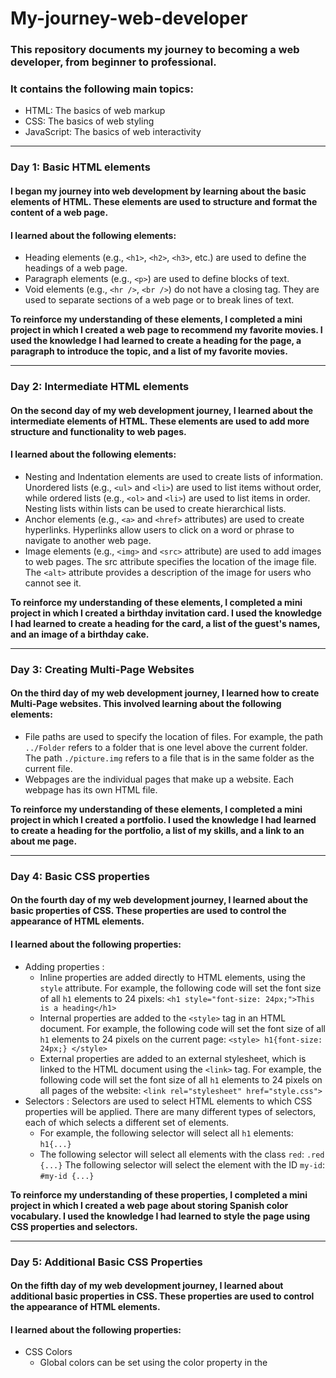 # My-journey-web-developer

### This repository documents my journey to becoming a web developer, from beginner to professional. 

### It contains the following main topics:
* HTML: The basics of web markup
* CSS: The basics of web styling
* JavaScript: The basics of web interactivity
<hr /> 

### Day 1: Basic HTML elements
#### I began my journey into web development by learning about the basic elements of HTML. These elements are used to structure and format the content of a web page.
#### I learned about the following elements:
* Heading elements (e.g., `<h1>`, `<h2>`, `<h3>`, etc.) are used to define the headings of a web page.
* Paragraph elements (e.g., `<p>`) are used to define blocks of text.
* Void elements (e.g., `<hr />`, `<br />`) do not have a closing tag. They are used to separate sections of a web page or to break lines of text.

**To reinforce my understanding of these elements, I completed a mini project in which I created a web page to recommend my favorite movies. I used the knowledge I had learned to create a heading for the page, a paragraph to introduce the topic, and a list of my favorite movies.**
<hr />

### Day 2: Intermediate HTML elements
#### On the second day of my web development journey, I learned about the intermediate elements of HTML. These elements are used to add more structure and functionality to web pages.
#### I learned about the following elements:
* Nesting and Indentation elements are used to create lists of information. Unordered lists (e.g., `<ul>` and `<li>`) are used to list items without order, while ordered lists (e.g., `<ol>` and `<li>`) are used to list items in order. Nesting lists within lists can be used to create hierarchical lists.
* Anchor elements (e.g., `<a>` and `<href>` attributes) are used to create hyperlinks. Hyperlinks allow users to click on a word or phrase to navigate to another web page.
* Image elements (e.g., `<img>` and `<src>` attribute) are used to add images to web pages. The src attribute specifies the location of the image file. The `<alt>` attribute provides a description of the image for users who cannot see it.

**To reinforce my understanding of these elements, I completed a mini project in which I created a birthday invitation card. I used the knowledge I had learned to create a heading for the card, a list of the guest's names, and an image of a birthday cake.**
<hr />

### Day 3: Creating Multi-Page Websites
#### On the third day of my web development journey, I learned how to create Multi-Page websites. This involved learning about the following elements:
* File paths are used to specify the location of files. For example, the path `../Folder` refers to a folder that is one level above the current folder. The path `./picture.img` refers to a file that is in the same folder as the current file.
* Webpages are the individual pages that make up a website. Each webpage has its own HTML file.

**To reinforce my understanding of these elements, I completed a mini project in which I created a portfolio. I used the knowledge I had learned to create a heading for the portfolio, a list of my skills, and a link to an about me page.**
<hr />

### Day 4: Basic CSS properties
#### On the fourth day of my web development journey, I learned about the basic properties of CSS. These properties are used to control the appearance of HTML elements.
#### I learned about the following properties:
* Adding properties : 
  * Inline properties are added directly to HTML elements, using the `style` attribute. For example, the following code will set the font size of all `h1` elements to 24 pixels: `<h1 style="font-size: 24px;">This is a heading</h1>`
  * Internal properties are added to the `<style>` tag in an HTML document. For example, the following code will set the font size of all `h1` elements to 24 pixels on the current page: `<style> h1{font-size: 24px;} </style>` 
  * External properties are added to an external stylesheet, which is linked to the HTML document using the `<link>` tag. For example, the following code will set the font size of all `h1` elements to 24 pixels on all pages of the website: `<link rel="stylesheet" href="style.css">`
* Selectors : Selectors are used to select HTML elements to which CSS properties will be applied. There are many different types of selectors, each of which selects a different set of elements.
  * For example, the following selector will select all `h1` elements: `h1{...}`
  * The following selector will select all elements with the class `red`: `.red {...}` 
     The following selector will select the element with the ID `my-id`: `#my-id {...}` 
     
**To reinforce my understanding of these properties, I completed a mini project in which I created a web page about storing Spanish color vocabulary. I used the knowledge I had learned to style the page using CSS properties and selectors.**
<hr />

### Day 5: Additional Basic CSS Properties
#### On the fifth day of my web development journey, I learned about additional basic properties in CSS. These properties are used to control the appearance of HTML elements.
#### I learned about the following properties:
* CSS Colors
  * Global colors can be set using the color property in the <style> tag. For example, the following code will set the default color of all text on the page to red: `<style> color: red; </style>` 
  * **Local colors** can be set using the `color` property on an individual element. For example, the following code will set the color of the `h1` element to blue:`<h1 style="color: blue;"> This is a heading</h1>`
* Font Properties
  * Font size can be set using the font-size property. For example, the following code will set the font size of all text on the page to 24 pixels: `<style> font-size: 24px; </style>` </li>
  * **Font family** can be set using the `font-family` property. For example, the following code will set the font family of all text on the page to Times New Roman: <style> `font-family: Times New Roman </style>`
* CSS Box Model 
  * The box model is a way of describing the layout of an HTML element. The box model consists of four parts: the width, height, border, and padding.
  * The `width` and `height` properties set the size of the element's content area. 
  * The `border` property sets the width and style of the element's border.
  * The `padding` property sets the amount of space between the element's content area and its border. 
  * The `margin` property sets the amount of space between the element and its surrounding elements. 
  * The `<div>` element is a generic container element that can be used to group other elements together.
* Mini project on Beginner additional CSS
  * I used the knowledge I had learned to create a web page to display memes. I used the `<div>` element to group the meme images together, and I used the border property to add a `border` around the images. I also used the `font-size` and `font-family` properties to change the appearance of the text on the page.
<hr />

### Day 6: Intermediate CSS Properties
#### On the sixth day of my web development journey, I learned about intermediate properties in CSS. These properties are used to control the layout of HTML elements.
#### I learned about the following properties:
* Cascade
  * `Padding` can be used to add space inside a text box to prevent the text from being too close to the box. The amount of space added is specified in pixels, ems, or other units. 
  * `Margin` can be used to create a space around the outside of a box. The amount of space added is specified in pixels, ems, or other units. 
* Combining Selectors
  * Combining selectors allows you to select multiple elements or groups of elements with a single selector. For example, the selector `h1, h2` will select all `h1` and `h2` elements.
  * Adjacent selectors are used to select elements that are adjacent to each other. For example, the selector `.box > p` will select all `p` elements that are immediately inside a `.box` element.
  * Child selectors are used to select elements that are children of a particular element. For example, the selector `.box li` will select all `li` elements that are children of a `.box` element.
  * Descendant selectors are used to select elements that are descendants of a particular element. For example, the selector `li.done` will select all `li` elements that have the class `"done"`. 
  * Combining selectors can be used to create complex selectors that select specific groups of elements. 
* Positioning
  * Positioning allows you to control the position of an element on the page. There are four types of positioning:
  * `Static` is the default positioning type. Elements with static positioning are positioned according to the normal flow of the page. 
  * `Relative` positioning allows you to move an element relative to its original position.
  * `Absolute` positioning allows you to move an element to any position on the page. 
  * `Fixed` positioning allows you to move an element to a fixed position on the page, regardless of the scroll position of the page. 
* Mini project on Intermediate CSS
  * I used the knowledge I had learned to create a web page to store national flags. I used the `<div>` element to group the flag images together, and I used the `position` property to position the images. I also used the `padding` and `margin` properties to control the spacing around the images. 
<hr />

### Day 7: Advanced CSS Properties
#### On the seventh day of my web development journey, I learned about advanced properties in CSS. These properties are used to create more complex and sophisticated layouts.
#### I learned about the following properties:
* Display
  * `Inline` and `inline-block` have similar behavior in that they will cause two elements to appear on the same line. `Inline` will display as a single line of text, while `inline-block` will display as a box with its own width and height. 
  * `Block` will display as a box, one per line, in row order. 
  * `None` will disable the display of an element.
* Float
  * `Float-right` will float an element to the right of its containing element. 
  * `Float-left` will float an element to the left of its containing element.. 
  * `'clear: both'` will clear all floats in the containing element. 
* Responsiveness
  * `Responsiveness` is a technique that allows a web page to adapt to different screen sizes and resolutions. 
  * `Media` queries are used to specify how a web page should be displayed at different screen sizes. 
  * `Flexbox` is a layout system that allows elements to be flexibly arranged in a single dimension. 
  * `Grid` is a layout system that allows elements to be flexibly arranged in two dimensions. 
  * `Bootstrap` is a CSS framework that provides a set of pre-defined styles and components that can be used to create responsive web pages. 
* Media Query
  * `@media` is used to call media queries. </li>
  * `min-width` specifies the minimum width of the screen at which the media query should be applied.ill work. 
  * `max-width` specifies the maximum width of the screen at which the media query should be applied. 
  * `Both min-width and max-width` can be used together to specify a range of screen sizes at which the media query should be applied.
* Mini project on Advanced CSS
  * I used the knowledge I had learned to create a blog page with articles that display on both computer and phone screens. 
<hr />

### Day 8: Flexbox in CSS
#### On the eighth day of my web development journey, I learned about flexbox in CSS. Flexbox is a layout system that allows elements to be flexibly arranged in a single dimension. This makes it a powerful tool for creating responsive web pages.
* Displays Flexbox
  * Flexbox is a display mode that can be used to make elements behave like a single, flexible container.
  * To use flexbox, you need to set the `display` property of the container element to `flex` or `inline-flex.`
* Flex Direction
  * The flex direction property specifies the direction in which flex items are laid out. 
  * The default flex direction is `row`, which means that flex items are laid out from left to right. 
  * To lay out flex items vertically, you can set the flex direction to `column`. 
* Mini project on Flexbox
  * I used the knowledge I had learned to create a web page about pricing. 
  *The page uses flexbox to arrange the pricing information in a responsive way. 
<hr />

### Day 9: Grid in CSS
#### On the ninth day of my web development journey, I learned about grid in CSS. Grid is a layout system that allows elements to be flexibly arranged in two dimensions. This makes it a powerful tool for creating complex and sophisticated layouts.
* Display Grid
  * Grid is a display mode that can be used to make elements behave like a single, flexible container.
  * To use grid, you need to set the `display` property of the container element to `grid`.
* Grid Sizing
  * The grid sizing properties specify the size of the grid columns and rows. 
  * The `grid-template-columns` property specifies the width of the grid columns. 
  * The `grid-template-rows` property specifies the height of the grid rows. 
  * You can also use the `grid-column-gap` and `grid-row-gap` properties to specify the gap between columns and rows.
* Grid Placement
  * The grid placement properties specify the position of elements within the grid.
  * The `grid-column` property specifies the column in which an element is placed.
  * The `grid-row` property specifies the row in which an element is placed.
  * You can also use the `grid-area` property to specify the area in which an element is placed.
* Mini project on Grid
  * I used the knowledge I had learned to create a web page about the work of Piet Mondrian.
  * The page uses grid to arrange the paintings in a visually appealing way.
<hr />

### Day 10: Bootstrap in CSS
#### On the tenth day of my web development journey, I learned about Bootstrap in CSS. Bootstrap is a CSS framework that provides a set of pre-defined styles and components that can be used to create responsive web pages.
* Bootstrap Intro
  * Bootstrap is a powerful tool that can help you to create beautiful and responsive web pages quickly and easily.
  * Bootstrap containers are a great way to create a responsive layout. You can use the `container-sm` class to create a container that will display correctly on small screens.
  * Bootstrap can be used with grid and flexbox to create even more complex layouts.
* Bootstrap Components
  * Bootstrap components are a great way to add functionality and style to your web pages.
  * Some of the most common Bootstrap components include nav bars, features, and buttons.
  * Bootstrap provides a variety of templates that you can use to get started with creating a Bootstrap web page.
* Mini project on Bootstrap
  * I used the knowledge I had learned to create a web page to promote the Tin Dog app.
  * The page uses Bootstrap components to create a visually appealing and responsive layout.
<hr />

### Day 11: Basic JavaScript Concepts
#### On the eleventh day of my web development journey, I learned about the basic concepts of JavaScript. JavaScript is a programming language that is used to add interactivity to web pages.
* Variables 
  * Variables are used to store data in JavaScript. 
  * To declare a variable in JavaScript, you use the `var` keyword. 
  * For example, the following code declares two variables, `a` and `b`: `var a = "3";` `var b = "8";`
  * You can assign the value of one variable to another variable using the `=` operator. 
  * For example, the following code assigns the value of `a` to `b`: `var a = "3";` `var b = a;` 
* Strings
  * Strings are used to represent text in JavaScript. 
  * You can create a string by enclosing text in double quotes (`"`). 
  * For example, the following code creates a string called `name`: `var name = "John Doe";` 
  * You can use the .slice() method to extract a substring from a string. 
  * For example, the following code extracts the first three characters from the string name: `var name = "John Doe";` `var firstThreeCharacters = name.slice(0, 3);` 
  * You can use the .length property to get the length of a string. 
  * For example, the following code gets the length of the string name: `var name = "John Doe";` `var lengthOfName = name.length;`
* Basic Arithmetic
  * You can use mathematical operators to perform arithmetic operations in JavaScript. 
  * For example, the following code adds two numbers together: `var a = 1;` `var b = 2;` `var sum = a + b;` 
  * You can also use mathematical operators to perform subtraction, multiplication, and division. 
* Functions
  * Functions are a way to group code together so that it can be reused. 
  * To create a function in JavaScript, you use the `function` keyword.
  * For example, the following code creates a function called `myFunction()`: `function myFunction() { // Code goes here }` 
  * You can call a function by using its name. 
  * For example, the following code calls the function `myFunction()`: `myFunction();` 
* Challenges: The following challenges were completed to practice the concepts learned:
  * Challenge 1: Write a function that calculates the number of days a person will live based on the average human lifespan of 90 years.
  * Challenge 2: Write a function that calculates the body mass index (BMI) of a person. 
<hr />

### Day 12: Intermediate JavaScript Concepts
#### On the twelfth day of my web development journey, I learned about the intermediate concepts of JavaScript. JavaScript is a programming language that is used to add interactivity to web pages.
* Random
  * Random is a function that can be used to generate a random number. 
  * The `Math.random()` function returns a number between 0 and 1. [Image of The `Math.random()` function] 
  * You can use the `Math.random()` function to generate random numbers for a variety of purposes, such as generating a random number for a game or creating a random password.
* If-Else
  * If-else statements are used to execute code based on a condition. 
  * The syntax for an if-else statement is as follows: `if (condition) { // Code to be executed if the condition is true}  else { // Code to be executed if the condition is false}` 
* Arrays
  * Arrays are used to store a collection of data. 
  * The syntax for creating an array is as follows: `var array = [1, 2, 3, 4, 5];` 
  * You can access the elements of an array by using their index. The index starts at 0. 
* While Loop
  * While loops are used to execute code repeatedly until a condition is met. 
  * The syntax for a while loop is as follows: `while (condition) { // Code to be executed repeatedly}` 
* For Loop
  * For loops are used to execute code repeatedly for a specific number of times. 
  * The syntax for a for loop is as follows: `for (var i = 0; i < 10; i++) {// Code to be executed repeatedly}` 
* Challenges : The following challenges were completed to practice the concepts learned:
  * Challenge 1: Write a program that uses the `Math.random()` function to generate a random number between 1 and 100.
  * Challenge 2: Write a program that uses an if-else statement to determine if a number is even or odd.
  * Challenge 3: Write a program that uses an array to store the names of your friends. Then, use a while loop to print the names of your friends one at a time. 
  * Challenge 4: Write a program that uses a while loop to print the numbers from 1 to 100. 
  * Challenge 5: Write a program that uses a for loop to calculate the Fibonacci sequence. 
<hr />

### Day 13: Document Object Model (DOM) in JavaScript
#### On the thirteenth day of my web development journey, I learned about the Document Object Model (DOM) in JavaScript. The DOM is a programming interface that allows JavaScript to interact with HTML and CSS elements.
* Adding JavaScript
  * JavaScript can be added to HTML using the `<script>` tag. The `<script>` tag should be placed at the bottom of the `<body>` tag.
  * JavaScript code is executed in a hierarchical order. If the order of execution is incorrect, errors may occur. 
* Document Object Model (DOM)
  * The DOM can be used to access and manipulate HTML and CSS elements. 
  * To access an HTML element, you can use the `document.querySelector()` method.
  * To change the content of an HTML element, you can use the `.innerHTML` property.
* Selecting HTML elements
  * To select all HTML elements with a particular class or ID, you can use the `document.querySelectorAll()` method.
  * To select a single HTML element, you can use the `document.querySelector()` method. 
* Manipulating and changing styles
  * change the style of an HTML element without changing the CSS, you can use the `.style` property. 
  * For example, to change the font size of an element, you would use the following code: `document.querySelector("element").style.fontSize = "16px";` 
* The Separation of Concerns
  * To avoid having to modify HTML code to add or remove CSS classes, you can use the `.classList` property.
  * For example, to add a CSS class to an element, you would use the following code: `document.querySelector("element").classList.add("my-class");`
* Text manipulating and text content property
  * To make text in HTML italic, you can use the `<em>` tag.
  * For example, to make the text "This is italic" italic, you would use the following code: `<p>This is italic <em>This is italic</em></p>`
* Manipulating HTML element attributes
  * To change the href attribute of an HTML anchor element, you can use the `.setAttribute()` method.
  * For example, to change the href attribute of an element with the ID "my-link" to "https://www.example.com", you would use the following code: `document.querySelector("#my-link").setAttribute("href", "https://www.example.com");` 
<hr />

### Day 14: Dice Game Project
#### On the fourteenth day of my web development journey, I used the knowledge I had learned from the basic, intermediate, and DOM JavaScript topics to create a dice game project.
* The game is a simple dice game that uses the `Math.random()` function to generate random numbers for the dice rolls. The player rolls the dice by refreshing the HTML file. The player with the higher number wins the round. If the dice rolls are tied, the game is a draw.
* The project uses the following JavaScript concepts: 
  * Basic JavaScript concepts: variables, strings, arithmetic operators, functions, and if-else statements. 
  * Intermediate JavaScript concepts: arrays and loops. 
  * DOM concepts: accessing HTML elements, manipulating HTML elements, and changing HTML element styles. 
<hr />

### Day 15: Advanced Document Object Model (DOM) in JavaScript
#### On the fifteenth day of my web development journey, I learned about the advanced Document Object Model (DOM) in JavaScript.
* Passing Functions
  * Functions can be passed as arguments to other functions.
  * For example, the following code defines two functions, `add()` and `subtract()`, and a third function, `calculator()`, that uses `add()` and `subtract()`. 
* Objects in JavaScript
  * Objects can be used to store data in a single variable.
  * For example, the following code defines an object called `houseKeeper1` that stores three properties: `yearsOfExperience`, `name`, and `cleaningRepertoire`. 
  * Objects can also be created using functions. 
  * Objects can be cleared using the .clear() method. 
* Mini Project on Advanced DOM
  * I used the knowledge I had learned about advanced DOM to create a web page that plays drum sounds when a key is pressed on the keyboard. 
<hr />

### Day 16: Capstone Portfolio Project
#### On the sixteenth day of my web development journey, I completed the Capstone Portfolio Project.
* The project required me to use all of the knowledge I had learned about HTML and CSS to create a portfolio website for myself.
<hr />

### Day 17: Introduction to jQuery
#### On the seventeenth day of my web development journey, I learned about jQuery, a JavaScript library that makes it easier to interact with HTML elements.
* Introduction to jQuery
  * jQuery uses the `<span class="math-inline">\` symbol to select HTML elements. (This is a more concise and efficient way to select elements than using the `document` object. **Selecting Elements** ) The `()` function is used to select elements by their selector.* 
  * Once an element has been selected, it can be manipulated using jQuery methods.
* Manipulating Styles
  * jQuery provides a number of methods for manipulating the styles of HTML elements.
  * For example, the following code adds the `red` class to the element with the id of my-element: `$("my-element").addClass("red");`
* Manipulating Text
  * jQuery provides a number of methods for manipulating the text of HTML elements.
  * For example, the following code changes the font size of the element with the `id` of `my-element` to 16px: `$("my-element").css("font-size", "16px");`
<hr />

### Day 18: Additional jQuery Concepts
#### On the eighteenth day of my web development journey, I learned about additional jQuery concepts.
* Manipulating Attributes
  * jQuery provides methods for manipulating the attributes of HTML elements.
  * For example, the following code changes the href attribute of the element with the id of `my-element` to `https://www.example.com`: `$("my-element").attr("href", "https://www.example.com");`
* Adding Event Listeners
  * jQuery provides methods for adding event listeners to HTML elements.
  * An event listener is a function that is called when a particular event occurs.
  * For example, the following code adds a click event listener to the element with the id of `my-element`: `$("my-element").on("click", function() { // Do something when the element is clicked. });`
* Adding and Removing Elements
  * jQuery provides methods for adding and removing HTML elements.
  * For example, the following code adds an element with the text "New element" before the element with the id of `my-element`: `$("my-element").before("<p>New element</p>");`
  * The following code removes the element with the id of `my-element`: `$("my-element").remove();`
* Animation
  * jQuery provides methods for animating HTML elements.
  * For example, the following code animates the element with the id of my-element to slide down: `$("my-element").slideDown();`
<hr />

### Day 19: Simon Games Project
#### On the nineteenth day of my web development journey, I completed the Simon Games project.
The project required me to use all of the knowledge I had learned about jQuery to create a Simon game.
The game works as follows:
1. The game starts by playing a sequence of colors.
2. The player must then repeat the sequence by clicking on the corresponding buttons.
3. If the player clicks on the correct buttons, the game continues to the next sequence.
4. If the player clicks on the wrong buttons, the game ends.
The game is played on a grid of four buttons, each with a different color. The colors are red, green, blue, and yellow.
The game code uses the following jQuery concepts:
 * Selecting elements: The `$(selector)` function is used to select elements by their selector.
 * Adding event listeners: The `on()` method is used to add event listeners to elements.
 * Manipulating styles: The `css()` method is used to manipulate the styles of elements.
I am pleased with the results of the project. I was able to create a functional and engaging game using the knowledge I had learned. I am looking forward to continuing to use my web development skills to create more projects in the future.
<hr />

### Day 20: Additional Node.js Concepts
#### On the twentieth day of my web development journey, I learned about additional Node.js concepts.
* Using Node
   * Node.js is a runtime environment that allows JavaScript to be executed outside of a web browser.
* Native Modules
   * Node.js provides native modules that allow JavaScript to interact with the operating system.
   * The `fs` module allows JavaScript to read and write files.
   * The `writeFile()` method is used to write a file.
   * The `readFile()` method is used to read a file.
* NPM
   * Node Package Manager (npm) is a package manager that allows JavaScript developers to install and manage third-party modules.
   * The npm i (package) command is used to install a module.
* QR Code Project
   * I used the knowledge I learned about Node.js to create a QR code generator program.
   * The program generates a QR code with the specified text.
   * The program uses the fs module to write the QR code to a file.
   * The program uses the qrcode module to generate the QR code.
I learned a lot about Node.js in this lesson. I learned how to use Node.js to read and write files, install modules, and generate QR codes. I am excited to use these new skills in my future web development projects.
<hr />

### Day 21: Additional Express.js Concepts
#### On the twenty-first day of my web development journey, I learned about additional Express.js concepts.
* Express Server
    * Express is a web application framework for Node.js.
    * It provides a number of features that make it easy to create web applications, including routing, middleware, and template engines.
    * To create an Express server, you must first require the Express module. `const express = require("express");`
    * Next, you must create a new Express application. `const app = express();`
    * Finally, you must listen for HTTP requests on a specified port. `app.listen(3000);`
* HTTP Requests
    * HTTP requests are the way that data is sent between web browsers and web servers.
    * There are five types of HTTP requests:
       * `GET`: Used to retrieve data from a server.
       * `POST`: Used to send data to a server.
       * `PUT`: Used to update data on a server.
       * `PATCH`: Used to update a specific part of data on a server.
       * `DELETE`: Used to delete data from a server.
* Postman
    * Postman is a popular API testing tool that allows you to send and receive HTTP requests.
    * To use Postman, you must first create a new request.
    * Next, you must specify the type of request you want to send.
    * Finally, you must specify the URL of the server you want to send the request to.
* Middleware
    * Middleware is a function that is executed before or after an HTTP request is processed.
    * Middleware can be used to perform a variety of tasks, such as authentication, logging, and error handling.
    * To use middleware in Express, you must first create a middleware function.
    * Next, you must add the middleware function to your Express application.
* Custom Middleware
    * Custom middleware can be used to perform tasks that are not supported by the built-in middleware that is provided by Express.
    * To create custom middleware, you must first create a middleware function.
    * Next, you must add the middleware function to your Express application.
* Secrets Project
    * In this project, I created a program that uses middleware to check for a secret code.
    * If the user enters the correct code, they are allowed to access the program.
    * If the user enters the incorrect code, they are not allowed to access the program.
I learned a lot about Express.js in this lesson. I learned how to create an Express server, send and receive HTTP requests, and use middleware. I am excited to use these new skills in my future web development projects.
<hr />

### Day 22: Additional Embedded JavaScript Templates (EJS) Concepts
#### On the twenty-second day of my web development journey, I learned about additional Embedded JavaScript Templates (EJS) concepts.
* EJs
   * EJS is a template engine that allows you to embed JavaScript code in your HTML templates.
   * EJS templates are similar to HTML templates, but they offer some additional features that make it easier to write JavaScript code.
* EJs Tags
   * EJS tags are used to control how the template is rendered.
   * The following are some of the most common EJS tags:
      * `<%= %>` - Used to output text or JavaScript expressions.
      * `<% %>` - Used to define conditional logic.
      * `<%- %>` - Used to output JavaScript variables.
      * `<%- include() %>` - Used to include another EJS file.
* Passing Data
   * You can pass data from JavaScript to EJS templates using the `data` object.
   * You can also use the `include()` tag to pass data to another EJS template.
* EJs Partials
   * EJS partials are reusable chunks of code that can be included in other templates.
   * Partials are a great way to reduce code duplication and improve readability.
   * To create an EJS partial, simply create a file with the `.ejs` extension.
   * To include a partial, use the `include()` tag.
* Band Generator Project
   * In this project, I used EJS to create a program that generates random band names.
   * The program prompts the user to enter a genre of music.
   *The program then generates a random band name from a list of names associated with the specified genre.
I learned a lot about EJS in this lesson. I learned how to use EJS tags, pass data from JavaScript to EJS templates, and use EJS partials. I am excited to use these new skills in my future web development projects
<hr />

### Day 23: Capstone Project - Blog Web
#### On the twenty-second day of my web development journey, I completed my capstone project, a blog web application using EJS and JavaScript.
* The project was a simple blog application that allowed users to create and manage blog posts.
* The EJS templates were used to render the HTML pages of the application.
* The JavaScript code was used to handle the logic of the application, such as creating and editing blog posts.
* The project documentation can be found at this link : **https://github.com/0Phonlakit/Blog-App**
<hr />

### Day 24: Application Programming Interfaces (APIs)
#### On the twenty-fourth day of my web development journey, I learned about Application Programming Interfaces (APIs).
* JSON
  * JSON is a lightweight data-interchange format.
  * It is commonly used to transmit data between web applications and servers.
  * JSON data is stored in key-value pairs.
* Axios
  * Axios is a JavaScript library that makes it easy to send HTTP requests.
  * It can be used to fetch data from APIs, make POST requests, and more.
  * Axios supports a variety of features, including request cancellation, error handling, and request interception.
* API Authentication
  * API authentication is a way to secure APIs from unauthorized access.
  * There are a variety of authentication methods that can be used with APIs, including username and password authentication, API keys, and bearer tokens.
* REST APIs
  * REST stands for Representational State Transfer.
  * It is a set of architectural principles for designing APIs.
  * REST APIs use HTTP methods to represent different actions, such as GET for retrieving data, POST for creating data, PUT for updating data, and DELETE for deleting data.
* Secrets Project
  * In this project, I used my knowledge of APIs to create a web application that fetches secret data from an API.
  * The data is then displayed on the web page.
  * If the page is refreshed, the secret data is replaced with a new random value.
<hr />

### Day 25: Capstone Project - Weather App
#### On the twenty-fifth day of my web development journey, I completed my capstone project, a weather app using JavaScript.
* The project was a simple weather application that allowed users to enter the name of a country to see the current weather conditions.
* The application was built using `Axios`, `JSON`, and `EJS`.
* `Axios` was used to send HTTP requests to the `OpenWeatherMap API`.
* `EJS` was used to render the HTML pages of the application.
* The project was a great way to apply the skills I had learned over the course of my web development journey.
* The project documentation can be found at this link : **https://github.com/0Phonlakit/Weather-App**
<hr />

### Day 26: DIY APIs
#### On the twenty-sixth day of my web development journey, I learned about DIY APIs.
* DIY APIs
  * DIY APIs, or do-it-yourself APIs, are APIs that you create yourself
  * They are a great way to learn about APIs and how they work.
  * DIY APIs can also be used to create simple applications that do not require a third-party API.
  * To create a DIY API, you will need to do the following:
    * Create a JSON file to store your API data.
    * Define the functions that your API will support.
    * Test your API using an API tester, such as Postman.
  * In the code, you will call the following functions:
    * `.get()` to retrieve data from the API.
    * `.post()` to create new data in the API.
    * `.put()` to update existing data in the API.
    * `.patch()` to update a specific part of existing data in the API.
    * `.delete()` to delete data from the API.
* Blog API Project
  * In this project, I used my knowledge of APIs to create a web application that stores blog posts.
  * The application uses a DIY API to retrieve data from the database.
  * The application can do the following:
    * Search for a blog post by ID using `.get()`.
    * Create a new blog post using `.post()`.
    * Update some of the data in a blog post using `.patch()`.
    * Delete a blog post by ID using `.delete()`.

I learned a lot about DIY APIs in this lesson. I learned how to create a DIY API, how to test a DIY API, and how to use a DIY API in a web application. I am excited to continue learning about APIs and how they can be used to create web applications. 
<hr />

### Day 27: Using Postgres with JavaScript
#### On the twenty-seventh day of my web development journey, I learned about using Postgres with JavaScript.
* World Capital Quiz
  * In this project, I used Postgres to create a quiz game that tests users on the capital cities of the world.
  * I used the following steps to create the game:
     * I imported the `pg` library from Node.js.
     * I created a `new pg.Client` object to connect to the Postgres database.
     * I used the `random()` function to generate a random capital city.
     * I used the `SELECT * FROM` statement to retrieve the data from the database.
* Postgres Read
   * In this project, I used Postgres to create a game that tests users on the names of countries from their flags.
   * I used the following steps to create the game:
      * Postgres can store image data by using a URL or special symbol.
* Travel Tracker
   * In this project, I used Postgres to create a travel tracker that allows users to track their travel expenses.
   * I used the following steps to create the tracker:
      * I created two tables in the Postgres database: one for expenses and one for categories.
      * In JavaScript, you can query data from Postgres to display it separately.
* Travel Tracker 2
  * In this project, I expanded on the Travel Tracker project by adding a relationship between the two tables.
  * I used the `SELECT` statement to retrieve data from the tables.
  * I used the `FOREIGN KEY` constraint to create the relationship.
  * I used the `INSERT INTO` statement to add data to the tables, taking into account the relationship.
 
I learned a lot about using Postgres with JavaScript in this lesson. I learned how to connect to Postgres from JavaScript, how to query data from Postgres, and how to add data to Postgres. I am excited to continue learning about Postgres and how it can be used to create web applications.
<hr />
  
### Day 28: Additional Postgres with JavaScript
#### On the twenty-eighth day of my web development journey, I learned more about Postgres by using JavaScript.
* Travel Tracker Part 3
   * In index1.js, I added a condition to alert the user when they enter data that is not in the database.
   * In index2.js, I added a condition to allow the user to enter the country abbreviation they want to add.
* Family Travel Tracker
   * This web application stores individual travel data, such as which countries the user has visited.
   * Users can add members through the website.
* Permalist Project
   * This project uses all of the knowledge I have learned about Postgres. Permalist Project is similar to the Capstone Project - Blog web, but the data is stored in the database. This means that the data will not be lost even if the website is closed.
 <hr />
 
### Day 29: Authentication with JavaScript
#### On the twenty-ninth day of my web development journey, I learned about authentication with JavaScript.
* Secrets - Starting Code Level 1
   * I created a system to store email and passwords in Postgres.
   * The data in Postgres was not encrypted.
* Secrets - Starting Code Level 2
   * Postgres uses pgcrypto to encrypt passwords.
   * To use pgcrypto, you need to use pgp_sym_encrypt to store the password and pgp_sym_decrypt to restore the password to log in.
   * This method helps prevent password hacking at a basic level.
* Secrets - Starting Code Level 3
   * MD5 (message-digest algorithm) is used to protect passwords in Postgres.
   * This method generates a hash to protect the password, which is more secure than level 2.
   * This method is more difficult to hack than level 2, but if you set a simple password, it can be easily hacked.
* Secrets - Starting Code Level 4
   * Bcrypt is used to protect passwords in Postgres.
   * This method uses random salt to make the hash generation more complex, which makes the password more secure.
   * With random salt, if you create the same password, but when you look at the data in Postgres, you will find that the password table will be a different hash.
<hr />

### Day 30: Additional Authentication with JavaScript
#### On the thirtieth day of my web development journey, I learned about additional authentication with JavaScript.
* Secrets - Starting Code Level 5
   * Cookies are used to store data that the user has used. When the user logs out, the cookies are deleted. When the user logs in again, the system restores the data that the user used.
   * Using cookies makes website access more secure.
* Secrets - Starting Code Level 6
   * Google authentication is used to provide the highest level of password protection. You need to call `google_client_id` and `google_client_secret`.
   * When you visit the website, you can log in through Google authentication.
   * The password data stored in Postgres is `"Google"` in every field to confirm that Google authentication is used.
* Secrets Project
   * This project uses the knowledge of authentication to create a website that stores users' secrets. When a user signs up, they can store the secrets they want. When they log in, the secrets they wrote will be displayed after logging in. The data is stored and retrieved from Postgres.
<hr />

### Day 31: React with JavaScript
#### On the thirty-first day of my web development journey, I learned about React with JavaScript.
* Basic React
   * Introduction to JSX
      * .jsx files are the file extension for React.
      * To run the React library, you can call `ReactDOM.render(element)`.
   * Basic React Practice
      * `ReactDOM.render` can only store one element at a time. To store multiple elements, call `<div> </div>`.
      * The main call to `<div>` can store all elements in the form of HTML.
   * JavaScript expression in JSX
      * You can call values declared outside `ReactDOM.render(element)`.
      * If you want to use values outside ReactDOM, the data outside ReactDOM must be stored in curly braces `{}`.
   * JavaScript expression in JSX Practice
      * Create a variable to store the year value through `new Date().getFullYear()`.
      * Bring the value stored in year to display in `ReactDOM`.
   * Inline Styling in JSX
      * In React, you can use CSS using the style command, and then do everything like CSS.
   * Inline Styling in JSX Practice
      * Create a condition based on the time. If the time is less than `12 o'clock`, display the message "`Good Morning`" and display the message in `red`. If the time is less than `18 o'clock`, display the message "`Good Afternoon`" and display the message in `green`. And other times, display the message "`Good Night`" and display the message in `blue`.
   * Components
      * You can call multiple files and display them in ReactDOM.
      * To fetch data from one file to another, use `import (fileName) from "pathfileName";`.
   * Components Practice
      * This is using the code from Inline Styling in JSX Practice, but the file is stored at path `Heading.jsx`.
      * Fetch data from `Heading.jsx` and use it in `App.jsx` and call it through `index.js`.
   * Import/Export Modules
      * In React, you can create functions and, if you want to use the data, call `export default functionName;`.
      * If there are multiple functions, you can use export `{ functionName1, functionName2 };`.
   * Import/Export Modules Practice
      * Create the functions `add`, `multiply`, `subtract`, and `divide` by calling `export { add, multiply, subtract, divide };`. In the function, there are `n1` and `n2`.
      * Call all functions through ReactDOM.
   * Keeper App Project Part 1
      * Create a React environment in **`Node.js`** using the command **`npx create-next-app@latest`**.
      * Create a Keeper App to store rough data using all the knowledge from before.
      * To run React, use the command **`npm start`**.
<hr />

### Day 32: React with JavaScript, Part 2
#### On the thirty-second day of my web development journey, I learned about React with JavaScript, Part 2.
* React Props
   * Props are used to pass data from one component to another.
   * The data is stored as an array, so you need to use `props` to access the data, and then use `.(info.)` to store the data.
* React DevTools
   * React DevTools is a browser extension that can be used to inspect components.
   * It can help you debug your code faster.
<hr />

### Day 33: React with JavaScript, Part 3
#### On the thirty-third day of my web development journey, I learned about React with JavaScript, Part 3.
* Mapping Data to Components
   * To query data in React, you can use the `{pathData.map(function)}` command.
   * In the function, you can store the data as an array to use in `.map()`.
* Mapping Data Practice
   * Practice using Mapping Data to query data from the `emojipedia.js` file.
   * Use a function to store the data in the `emojipedia.js` file to use on the web page.
* JavaScript ES6
   * Learn tools to make your code more concise. For example, `.map()` can be used like this: `const newNumber = numbers.map(function(num) { return num * 2; });` This code multiplies the values in the array by 2. If you console.log(newNumber), you will see that the values in the array are twice as large.
* JavaScript ES6 Arrow function
   * Use your knowledge of JavaScript ES6 to replace creating a separate function in `.map()`. This makes the code look simpler and more concise.
   * However, using JavaScript ES6 can be difficult to understand for beginners.
<hr />

### Day 34: React with JavaScript, Part 4
#### On the thirty-fourth day of my web development journey, I learned about React with JavaScript, Part 4.
* Keeper App Project Part 2
   * I used the knowledge I learned from Mapping and JavaScript ES6 to use `.map()` to query data from the `notes.js` file and display it on the website.
* Conditional Rendering
   * Conditional rendering is about checking conditions to access content within a website.
   * The code `{ prop.isRegistered ? "Login" : "Registered" }` uses the question mark `(?)` to check if the data stored in `isRegistered` is `true` or `false`. If it is `true`, the page `"Login"` is displayed. If it is `fals`e, the page `"Registered"` is displayed.
* Conditional Rendering Practice
   * I practiced using conditional rendering.
   * The code `{ Condition ? True : False }` checks if the data provided by the user is true or false.
   * The code `{ Condition1 (operators) Condition2 && True }` checks if the condition on the right is true. If it is, the code on the left is displayed. Otherwise, nothing is displayed.
* Hooks
   * Hooks are a way to store data that can be changed in real time.
   * To use hooks, you can use the following syntax: `const [Object, setObject] = useState(0);`. The `useState()` function sets the initial condition for the hook.
* Hooks Practice
   * I practiced using hooks.
   * In the first part, I used hooks to get the current time. When the user clicked the "Get Time" button, the current time was displayed.
   * In the second part, I also used hooks to get the current time. However, this time, the current time was displayed when the user clicked the "Get Time" button, and the time continued to increment automatically.
<hr />
  

